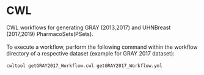 # CWL 

CWL workflows for generating GRAY (2013,2017) and UHNBreast (2017,2019) PharmacoSets(PSets).
<br/>
<br/>
To execute a workflow, perform the following command within the workflow directory of a respective dataset (example for GRAY 2017 dataset):
<br/>
<br/>
`cwltool getGRAY2017_Workflow.cwl getGRAY2017_Workflow.yml`
